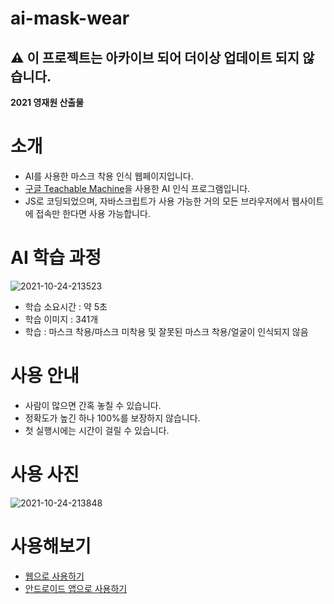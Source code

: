 # ai-mask-wear
## ⚠️ 이 프로젝트는 아카이브 되어 더이상 업데이트 되지 않습니다.
<b>2021 영재원 산출물</b><br>

# 소개
* AI를 사용한 마스크 착용 인식 웹페이지입니다.
* <a href="https://teachablemachine.withgoogle.com/">구글 Teachable Machine</a>을 사용한 AI 인식 프로그램입니다.
* JS로 코딩되었으며, 자바스크립트가 사용 가능한 거의 모든 브라우저에서 웹사이트에 접속만 한다면 사용 가능합니다.

# AI 학습 과정
<img src="https://i.ibb.co/D91P3zn/2021-10-24-213523.png" alt="2021-10-24-213523" border="0">

* 학습 소요시간 : 약 5초
* 학습 이미지 : 341개
* 학습 : 마스크 착용/마스크 미착용 및 잘못된 마스크 착용/얼굴이 인식되지 않음

# 사용 안내
* 사람이 많으면 간혹 놓칠 수 있습니다.
* 정확도가 높긴 하나 100%를 보장하지 않습니다.
* 첫 실행시에는 시간이 걸릴 수 있습니다.

# 사용 사진
<img src="https://i.ibb.co/JpzsyY1/2021-10-24-213848.png" alt="2021-10-24-213848" border="0">

# 사용해보기
* <a href="https://checkwearmask.netlify.app/">웹으로 사용하기</a>
* <a href="https://github.com/oneoclock18/ai-mask-wear/releases">안드로이드 앱으로 사용하기</a>
